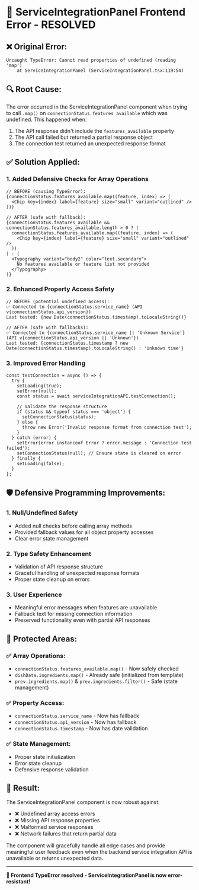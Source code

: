 # 🔧 ServiceIntegrationPanel Frontend Error - RESOLVED

## ❌ **Original Error:**
```
Uncaught TypeError: Cannot read properties of undefined (reading 'map')
    at ServiceIntegrationPanel (ServiceIntegrationPanel.tsx:119:54)
```

## 🔍 **Root Cause:**
The error occurred in the ServiceIntegrationPanel component when trying to call `.map()` on `connectionStatus.features_available` which was undefined. This happened when:

1. The API response didn't include the `features_available` property
2. The API call failed but returned a partial response object
3. The connection test returned an unexpected response format

## ✅ **Solution Applied:**

### **1. Added Defensive Checks for Array Operations**
```tsx
// BEFORE (causing TypeError):
{connectionStatus.features_available.map((feature, index) => (
  <Chip key={index} label={feature} size="small" variant="outlined" />
))}

// AFTER (safe with fallback):
{connectionStatus.features_available && connectionStatus.features_available.length > 0 ? (
  connectionStatus.features_available.map((feature, index) => (
    <Chip key={index} label={feature} size="small" variant="outlined" />
  ))
) : (
  <Typography variant="body2" color="text.secondary">
    No features available or feature list not provided
  </Typography>
)}
```

### **2. Enhanced Property Access Safety**
```tsx
// BEFORE (potential undefined access):
✅ Connected to {connectionStatus.service_name} (API v{connectionStatus.api_version})
Last tested: {new Date(connectionStatus.timestamp).toLocaleString()}

// AFTER (safe with fallbacks):
✅ Connected to {connectionStatus.service_name || 'Unknown Service'} (API v{connectionStatus.api_version || 'Unknown'})
Last tested: {connectionStatus.timestamp ? new Date(connectionStatus.timestamp).toLocaleString() : 'Unknown time'}
```

### **3. Improved Error Handling**
```tsx
const testConnection = async () => {
  try {
    setLoading(true);
    setError(null);
    const status = await serviceIntegrationAPI.testConnection();
    
    // Validate the response structure
    if (status && typeof status === 'object') {
      setConnectionStatus(status);
    } else {
      throw new Error('Invalid response format from connection test');
    }
  } catch (error) {
    setError(error instanceof Error ? error.message : 'Connection test failed');
    setConnectionStatus(null); // Ensure state is cleared on error
  } finally {
    setLoading(false);
  }
};
```

## 🛡️ **Defensive Programming Improvements:**

### **1. Null/Undefined Safety**
- Added null checks before calling array methods
- Provided fallback values for all object property accesses
- Clear error state management

### **2. Type Safety Enhancement**
- Validation of API response structure
- Graceful handling of unexpected response formats
- Proper state cleanup on errors

### **3. User Experience**
- Meaningful error messages when features are unavailable
- Fallback text for missing connection information
- Preserved functionality even with partial API responses

## 🧪 **Protected Areas:**

### ✅ **Array Operations:**
- `connectionStatus.features_available.map()` - Now safely checked
- `dishData.ingredients.map()` - Already safe (initialized from template)
- `prev.ingredients.map()` & `prev.ingredients.filter()` - Safe (state management)

### ✅ **Property Access:**
- `connectionStatus.service_name` - Now has fallback
- `connectionStatus.api_version` - Now has fallback  
- `connectionStatus.timestamp` - Now has date validation

### ✅ **State Management:**
- Proper state initialization
- Error state cleanup
- Defensive response validation

## 🚀 **Result:**

The ServiceIntegrationPanel component is now robust against:
- ❌ Undefined array access errors
- ❌ Missing API response properties
- ❌ Malformed service responses
- ❌ Network failures that return partial data

The component will gracefully handle all edge cases and provide meaningful user feedback even when the backend service integration API is unavailable or returns unexpected data.

---

**🎉 Frontend TypeError resolved - ServiceIntegrationPanel is now error-resistant!**
